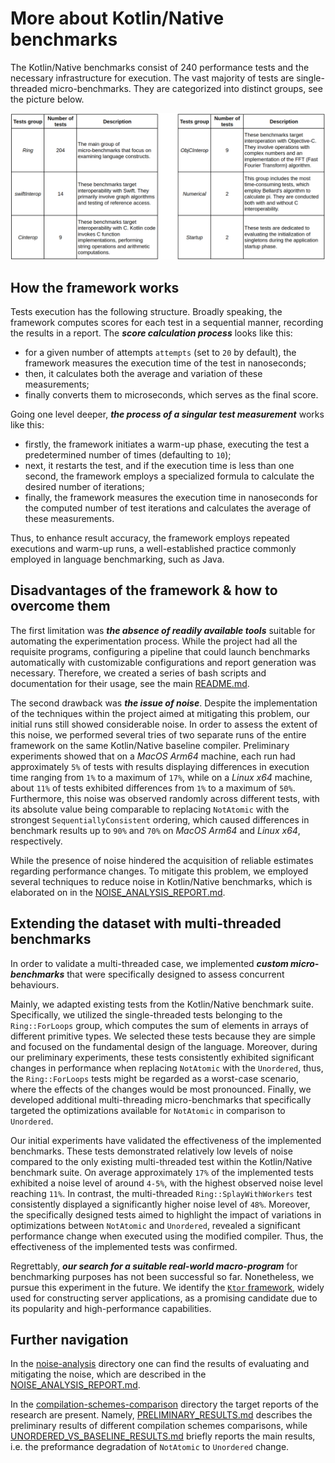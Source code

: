 # More about Kotlin/Native benchmarks

The Kotlin/Native benchmarks consist of 240 performance tests and the necessary infrastructure for execution. The vast majority of tests are single-threaded micro-benchmarks. They are categorized into distinct groups, see the picture below.

![](../readmePics/kn-benchmarks-groups.png)

## How the framework works

Tests execution has the following structure. Broadly speaking, the framework computes scores for each test in a sequential manner, recording the results in a report. The ***score calculation process*** looks like this:
* for a given number of attempts `attempts` (set to `20` by default), the framework measures the execution time of the test in nanoseconds;
* then, it calculates both the average and variation of these measurements;
* finally converts them to microseconds, which serves as the final score.

Going one level deeper, ***the process of a singular test measurement*** works like this:
* firstly, the framework initiates a warm-up phase, executing the test a predetermined number of times (defaulting to `10`);
* next, it restarts the test, and if the execution time is less than one second, the framework employs a specialized formula to calculate the desired number of iterations;
* finally, the framework measures the execution time in nanoseconds for the computed number of test iterations and calculates the average of these measurements.

Thus, to enhance result accuracy, the framework employs repeated executions and warm-up runs, a well-established practice commonly employed in language benchmarking, such as Java.

## Disadvantages of the framework & how to overcome them

The first limitation was ***the absence of readily available tools*** suitable for automating the experimentation process. While the project had all the requisite programs, configuring a pipeline that could launch benchmarks automatically with customizable configurations and report generation was necessary. Therefore, we created a series of bash scripts and documentation for their usage, see the main [README.md](../README.md).

The second drawback was ***the issue of noise***. Despite the implementation of the techniques within the project aimed at mitigating this problem, our initial runs still showed considerable noise. In order to assess the extent of this noise, we performed several tries of two separate runs of the entire framework on the same Kotlin/Native baseline compiler. Preliminary experiments showed that on a *MacOS Arm64* machine, each run had approximately `5%` of tests with results displaying differences in execution time ranging from `1%` to a maximum of `17%`, while on a *Linux x64* machine, about `11%` of tests exhibited differences from `1%` to a maximum of `50%`. Furthermore, this noise was observed randomly across different tests, with its absolute value being comparable to replacing `NotAtomic` with the strongest `SequentiallyConsistent` ordering, which caused differences in benchmark results up to `90%` and `70%` on *MacOS Arm64* and *Linux x64*, respectively.

While the presence of noise hindered the acquisition of reliable estimates regarding performance changes. To mitigate this problem, we employed several techniques to reduce noise in Kotlin/Native benchmarks, which is elaborated on in the [NOISE_ANALYSIS_REPORT.md](noise-analysis/NOISE_ANALYSIS_REPORT.md).

## Extending the dataset with multi-threaded benchmarks

In order to validate a multi-threaded case, we implemented ***custom micro-benchmarks*** that were specifically designed to assess concurrent behaviours.

Mainly, we adapted existing tests from the Kotlin/Native benchmark suite. Specifically, we utilized the single-threaded tests belonging to the `Ring::ForLoops` group, which computes the sum of elements in arrays of different primitive types. We selected these tests because they are simple and focused on the fundamental design of the language. Moreover, during our preliminary experiments, these tests consistently exhibited significant changes in performance when replacing `NotAtomic` with the `Unordered`, thus, the `Ring::ForLoops` tests might be regarded as a worst-case scenario, where the effects of the changes would be most pronounced. Finally, we developed additional multi-threading micro-benchmarks that specifically targeted the optimizations available for `NotAtomic` in comparison to `Unordered`.

Our initial experiments have validated the effectiveness of the implemented benchmarks. These tests demonstrated relatively low levels of noise compared to the only existing multi-threaded test within the Kotlin/Native benchmark suite. On average approximately `17%` of the implemented tests exhibited a noise level of around `4-5%`, with the highest observed noise level reaching `11%`. In contrast, the multi-threaded `Ring::SplayWithWorkers` test consistently displayed a significantly higher noise level of `48%`. Moreover, the specifically designed tests aimed to highlight the impact of variations in optimizations between `NotAtomic` and `Unordered`, revealed a significant performance change when executed using the modified compiler. Thus, the effectiveness of the implemented tests was confirmed.

Regrettably, ***our search for a suitable real-world macro-program*** for benchmarking purposes has not been successful so far. Nonetheless, we pursue this experiment in the future. We identify the [`Ktor` framework](https://github.com/ktorio/ktor), widely used for constructing server applications, as a promising candidate due to its popularity and high-performance capabilities.

## Further navigation

In the [noise-analysis](noise-analysis) directory one can find the results of evaluating and mitigating the noise, which are described in the [NOISE_ANALYSIS_REPORT.md](noise-analysis/NOISE_ANALYSIS_REPORT.md). 

In the [compilation-schemes-comparison](compilation-schemes-comparison) directory the target reports of the research are present. Namely, [PRELIMINARY_RESULTS.md](compilation-schemes-comparison/PRELIMINARY_RESULTS.md) describes the preliminary results of different compilation schemes comparisons, while [UNORDERED_VS_BASELINE_RESULTS.md](compilation-schemes-comparison/UNORDERED_VS_BASELINE_RESULTS.md) briefly reports the main results, i.e. the preformance degradation of `NotAtomic` to `Unordered` change.